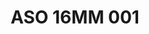 ---
title: ASO 16MM 001
date: 
draft: false

# descripcion
description : Anillo de plata 925

materials: Plata 925

color: 

dimensions: 16mm diámetro

code: 05-23-1168

type: "Anillos"

categories: []

price: $5.120,00

price_eftvo: $4.350,00

# Images
# first image will be shown in the product page
images:
  # - image: "images/path_to_image"
  # La ubicacion de las imagenes es imagenes/Anillos/Anillos.Solo Plata/05-23-1168-aso-16mm-001
  - image: "./images/anillos/solo_plata/05-23-1168-aso-16mm-001.jpg"
---